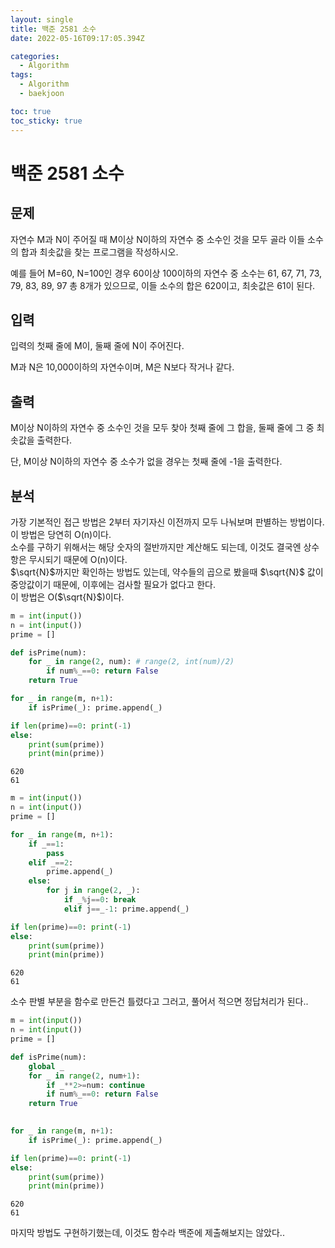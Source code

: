 ```yaml
---
layout: single
title: 백준 2581 소수
date: 2022-05-16T09:17:05.394Z

categories:
  - Algorithm
tags:
  - Algorithm
  - baekjoon

toc: true
toc_sticky: true
---
```


# 백준 2581 소수
## 문제
자연수 M과 N이 주어질 때 M이상 N이하의 자연수 중 소수인 것을 모두 골라 이들 소수의 합과 최솟값을 찾는 프로그램을 작성하시오.

예를 들어 M=60, N=100인 경우 60이상 100이하의 자연수 중 소수는 61, 67, 71, 73, 79, 83, 89, 97 총 8개가 있으므로, 이들 소수의 합은 620이고, 최솟값은 61이 된다.
## 입력
입력의 첫째 줄에 M이, 둘째 줄에 N이 주어진다.

M과 N은 10,000이하의 자연수이며, M은 N보다 작거나 같다.
## 출력
M이상 N이하의 자연수 중 소수인 것을 모두 찾아 첫째 줄에 그 합을, 둘째 줄에 그 중 최솟값을 출력한다. 

단, M이상 N이하의 자연수 중 소수가 없을 경우는 첫째 줄에 -1을 출력한다.
## 분석
가장 기본적인 접근 방법은 2부터 자기자신 이전까지 모두 나눠보며 판별하는 방법이다. 이 방법은 당연히 O(n)이다.  
소수를 구하기 위해서는 해당 숫자의 절반까지만 계산해도 되는데, 이것도 결국엔 상수항은 무시되기 때문에 O(n)이다.  
$\sqrt{N}$까지만 확인하는 방법도 있는데, 약수들의 곱으로 봤을때 $\sqrt{N}$ 값이 중앙값이기 때문에, 이후에는 검사할 필요가 없다고 한다.  
이 방법은 O($\sqrt{N}$)이다.


```python
m = int(input())
n = int(input())
prime = []

def isPrime(num):
    for _ in range(2, num): # range(2, int(num)/2)
        if num%_==0: return False
    return True

for _ in range(m, n+1):
    if isPrime(_): prime.append(_)

if len(prime)==0: print(-1)
else:
    print(sum(prime))
    print(min(prime))
```

    620
    61
    


```python
m = int(input())
n = int(input())
prime = []

for _ in range(m, n+1):
    if _==1:
        pass
    elif _==2:
        prime.append(_)
    else:
        for j in range(2, _):
            if _%j==0: break
            elif j==_-1: prime.append(_)

if len(prime)==0: print(-1)
else:
    print(sum(prime))
    print(min(prime))
```

    620
    61
    

소수 판별 부분을 함수로 만든건 틀렸다고 그러고, 풀어서 적으면 정답처리가 된다..


```python
m = int(input())
n = int(input())
prime = []

def isPrime(num):
    global _
    for _ in range(2, num+1):
        if _**2>=num: continue
        if num%_==0: return False
    return True
        

for _ in range(m, n+1):
    if isPrime(_): prime.append(_)

if len(prime)==0: print(-1)
else:
    print(sum(prime))
    print(min(prime))
```

    620
    61
    

마지막 방법도 구현하기했는데, 이것도 함수라 백준에 제출해보지는 않았다..
